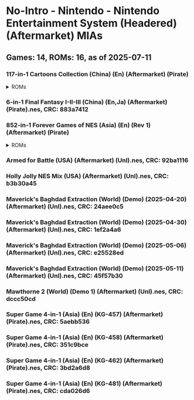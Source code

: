 # No-Intro - Nintendo - Nintendo Entertainment System (Headered) (Aftermarket) MIAs
## Games: 14, ROMs: 16, as of 2025-07-11

### 117-in-1 Cartoons Collection (China) (En) (Aftermarket) (Pirate)
<details>
<summary>ROMs</summary>

- 117-in-1 Cartoons Collection (China) (En) (Aftermarket) (Pirate).nes, CRC: 5ef8dbfc
- 117-in-1 Cartoons Collection (China) (En) (Aftermarket) (Pirate).nes, CRC: 3855efe0
</details>

### 6-in-1 Final Fantasy I-II-III (China) (En,Ja) (Aftermarket) (Pirate).nes, CRC: 883a7412
### 852-in-1 Forever Games of NES (Asia) (En) (Rev 1) (Aftermarket) (Pirate)
<details>
<summary>ROMs</summary>

- 852-in-1 Forever Games of NES (Asia) (En) (Rev 1) (Aftermarket) (Pirate).nes, CRC: f1e626fa
- 852-in-1 Forever Games of NES (Asia) (En) (Rev 1) (Aftermarket) (Pirate).nes, CRC: 7a479afb
</details>

### Armed for Battle (USA) (Aftermarket) (Unl).nes, CRC: 92ba1116
### Holly Jolly NES Mix (USA) (Aftermarket) (Unl).nes, CRC: b3b30a45
### Maverick's Baghdad Extraction (World) (Demo) (2025-04-20) (Aftermarket) (Unl).nes, CRC: 24aee0c5
### Maverick's Baghdad Extraction (World) (Demo) (2025-04-30) (Aftermarket) (Unl).nes, CRC: 1ef2a4a6
### Maverick's Baghdad Extraction (World) (Demo) (2025-05-06) (Aftermarket) (Unl).nes, CRC: e25528ed
### Maverick's Baghdad Extraction (World) (Demo) (2025-05-11) (Aftermarket) (Unl).nes, CRC: 45f57b30
### Mawthorne 2 (World) (Demo 1) (Aftermarket) (Unl).nes, CRC: dccc50cd
### Super Game 4-in-1 (Asia) (En) (KG-457) (Aftermarket) (Pirate).nes, CRC: 5aebb536
### Super Game 4-in-1 (Asia) (En) (KG-458) (Aftermarket) (Pirate).nes, CRC: 351c9bce
### Super Game 4-in-1 (Asia) (En) (KG-462) (Aftermarket) (Pirate).nes, CRC: 3bd2a6d8
### Super Game 4-in-1 (Asia) (En) (KG-481) (Aftermarket) (Pirate).nes, CRC: cda026d6
